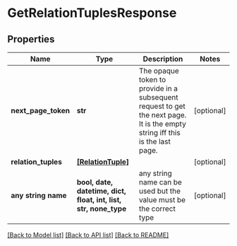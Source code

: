 # GetRelationTuplesResponse


## Properties
Name | Type | Description | Notes
------------ | ------------- | ------------- | -------------
**next_page_token** | **str** | The opaque token to provide in a subsequent request to get the next page. It is the empty string iff this is the last page. | [optional] 
**relation_tuples** | [**[RelationTuple]**](RelationTuple.md) |  | [optional] 
**any string name** | **bool, date, datetime, dict, float, int, list, str, none_type** | any string name can be used but the value must be the correct type | [optional]

[[Back to Model list]](../README.md#documentation-for-models) [[Back to API list]](../README.md#documentation-for-api-endpoints) [[Back to README]](../README.md)


